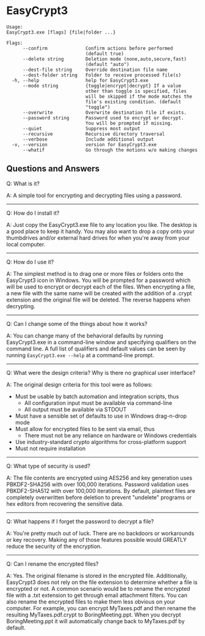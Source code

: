 # EasyCrypt3

```Text
Usage:
EasyCrypt3.exe [flags] {file|folder ...}

Flags:
      --confirm              Confirm actions before performed
                             (default true)
      --delete string        Deletion mode (none,auto,secure,fast)
                             (default "auto")
      --dest-file string     Override destination file name
      --dest-folder string   Folder to receive processed file(s)
  -h, --help                 help for EasyCrypt3.exe
      --mode string          {toggle|encrypt|decrypt} If a value
                             other than toggle is specified, files
                             will be skipped if the mode matches the
                             file's existing condition. (default
                             "toggle")
      --overwrite            Overwrite destination file if exists.
      --password string      Password used to encrypt or decrypt.
                             You will be prompted if missing.
      --quiet                Suppress most output
      --recursive            Recursive directory traversal
      --verbose              Include additional output
  -v, --version              version for EasyCrypt3.exe
      --whatif               Go through the motions w/o making changes
```

## Questions and Answers

Q: What is it?

A: A simple tool for encrypting and decrypting files using a password.

---

Q: How do I install it?

A: Just copy the EasyCrypt3.exe file to any location you like. The desktop is a
good place to keep it handy.  You may also want to drop a copy onto your
thumbdrives and/or external hard drives for when you're away from your local
computer.

---

Q: How do I use it?

A: The simplest method is to drag one or more files or folders onto the
EasyCrypt3 icon in Windows. You will be prompted for a password which will be
used to encrypt or decrypt each of the files. When encrypting a file, a new file
with the same name will be created with the addition of a .crypt extension and
the original file will be deleted. The reverse happens when decrypting.

---

Q: Can I change some of the things about how it works?

A: You can change many of the behavioral defaults by running EasyCrypt3.exe
in a command-line window and specifying qualifiers on the command line. A full
list of qualifiers and default values can be seen by running 
`EasyCrypt3.exe --help` at a command-line prompt.

---

Q: What were the design criteria? Why is there no graphical user interface?

A: The original design criteria for this tool were as follows:
  * Must be usable by batch automation and integration scripts, thus
    * All configuration input must be available via command-line
    * All output must be available via STDOUT
  * Must have a sensible set of defaults to use in Windows drag-n-drop mode
  * Must allow for encrypted files to be sent via email, thus
    * There must not be any reliance on hardware or Windows credentials
  * Use industry-standard crypto algorithms for cross-platform support
  * Must not require installation
  
---

Q: What type of security is used?

A: The file contents are encrypted using AES256 and key generation uses PBKDF2-SHA256
with over 100,000 iterations. Password validation uses PBKDF2-SHA512 with over 100,000
iterations. By default, plaintext files are completely overwritten before deletion to
prevent "undelete" programs or hex editors from recovering the sensitive data.

---

Q: What happens if I forget the password to decrypt a file?

A: You're pretty much out of luck. There are no backdoors or workarounds or
key recovery. Making any of those features possible would GREATLY reduce the
security of the encryption.

---

Q: Can I rename the encrypted files?

A: Yes. The original filename is stored in the encrypted file. Additionally,
EasyCrypt3 does not rely on the file extension to determine whether a file is
encrypted or not. A common scenario would be to rename the encrypted file with a
.txt extension to get through email attachment filters.  You can also rename the
encrypted files to make them less obvious on your computer. For example, you can
encrypt MyTaxes.pdf and then rename the resulting MyTaxes.pdf.crypt to
BoringMeeting.ppt. When you decrypt BoringMeeting.ppt it will automatically
change back to MyTaxes.pdf by default.  

